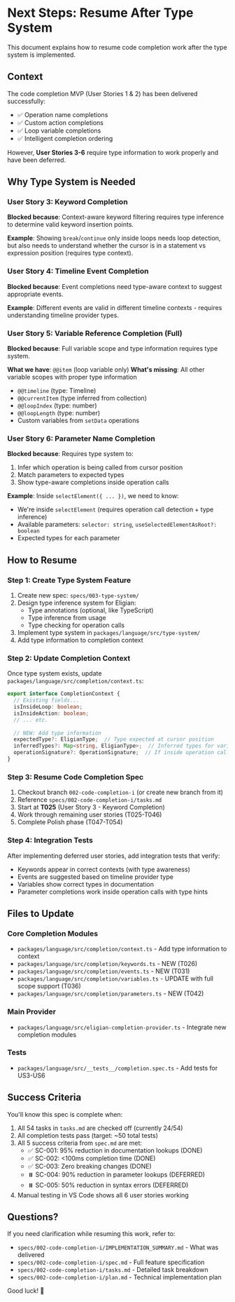 # Next Steps: Resume After Type System

This document explains how to resume code completion work after the type system is implemented.

## Context

The code completion MVP (User Stories 1 & 2) has been delivered successfully:
- ✅ Operation name completions
- ✅ Custom action completions  
- ✅ Loop variable completions
- ✅ Intelligent completion ordering

However, **User Stories 3-6** require type information to work properly and have been deferred.

## Why Type System is Needed

### User Story 3: Keyword Completion
**Blocked because**: Context-aware keyword filtering requires type inference to determine valid keyword insertion points.

**Example**: Showing `break`/`continue` only inside loops needs loop detection, but also needs to understand whether the cursor is in a statement vs expression position (requires type context).

### User Story 4: Timeline Event Completion
**Blocked because**: Event completions need type-aware context to suggest appropriate events.

**Example**: Different events are valid in different timeline contexts - requires understanding timeline provider types.

### User Story 5: Variable Reference Completion (Full)
**Blocked because**: Full variable scope and type information requires type system.

**What we have**: `@@item` (loop variable only)
**What's missing**: All other variable scopes with proper type information
- `@@timeline` (type: Timeline)
- `@@currentItem` (type inferred from collection)
- `@@loopIndex` (type: number)
- `@@loopLength` (type: number)
- Custom variables from `setData` operations

### User Story 6: Parameter Name Completion
**Blocked because**: Requires type system to:
1. Infer which operation is being called from cursor position
2. Match parameters to expected types
3. Show type-aware completions inside operation calls

**Example**: Inside `selectElement({ ... })`, we need to know:
- We're inside `selectElement` (requires operation call detection + type inference)
- Available parameters: `selector: string`, `useSelectedElementAsRoot?: boolean`
- Expected types for each parameter

## How to Resume

### Step 1: Create Type System Feature
1. Create new spec: `specs/003-type-system/`
2. Design type inference system for Eligian:
   - Type annotations (optional, like TypeScript)
   - Type inference from usage
   - Type checking for operation calls
3. Implement type system in `packages/language/src/type-system/`
4. Add type information to completion context

### Step 2: Update Completion Context
Once type system exists, update `packages/language/src/completion/context.ts`:

```typescript
export interface CompletionContext {
  // Existing fields...
  isInsideLoop: boolean;
  isInsideAction: boolean;
  // ... etc.
  
  // NEW: Add type information
  expectedType?: EligianType;  // Type expected at cursor position
  inferredTypes?: Map<string, EligianType>;  // Inferred types for variables in scope
  operationSignature?: OperationSignature;  // If inside operation call
}
```

### Step 3: Resume Code Completion Spec

1. Checkout branch `002-code-completion-i` (or create new branch from it)
2. Reference `specs/002-code-completion-i/tasks.md`
3. Start at **T025** (User Story 3 - Keyword Completion)
4. Work through remaining user stories (T025-T046)
5. Complete Polish phase (T047-T054)

### Step 4: Integration Tests

After implementing deferred user stories, add integration tests that verify:
- Keywords appear in correct contexts (with type awareness)
- Events are suggested based on timeline provider type
- Variables show correct types in documentation
- Parameter completions work inside operation calls with type hints

## Files to Update

### Core Completion Modules
- `packages/language/src/completion/context.ts` - Add type information to context
- `packages/language/src/completion/keywords.ts` - NEW (T026)
- `packages/language/src/completion/events.ts` - NEW (T031)
- `packages/language/src/completion/variables.ts` - UPDATE with full scope support (T036)
- `packages/language/src/completion/parameters.ts` - NEW (T042)

### Main Provider
- `packages/language/src/eligian-completion-provider.ts` - Integrate new completion modules

### Tests
- `packages/language/src/__tests__/completion.spec.ts` - Add tests for US3-US6

## Success Criteria

You'll know this spec is complete when:
1. All 54 tasks in `tasks.md` are checked off (currently 24/54)
2. All completion tests pass (target: ~50 total tests)
3. All 5 success criteria from `spec.md` are met:
   - ✅ SC-001: 95% reduction in documentation lookups (DONE)
   - ✅ SC-002: <100ms completion time (DONE)
   - ✅ SC-003: Zero breaking changes (DONE)
   - ⏸️ SC-004: 90% reduction in parameter lookups (DEFERRED)
   - ⏸️ SC-005: 50% reduction in syntax errors (DEFERRED)
4. Manual testing in VS Code shows all 6 user stories working

## Questions?

If you need clarification while resuming this work, refer to:
- `specs/002-code-completion-i/IMPLEMENTATION_SUMMARY.md` - What was delivered
- `specs/002-code-completion-i/spec.md` - Full feature specification
- `specs/002-code-completion-i/tasks.md` - Detailed task breakdown
- `specs/002-code-completion-i/plan.md` - Technical implementation plan

Good luck! 🚀

